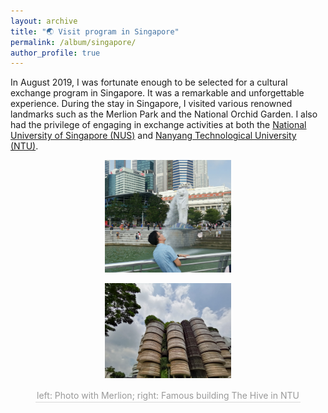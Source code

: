 ```yaml
---
layout: archive
title: "🌏 Visit program in Singapore"
permalink: /album/singapore/
author_profile: true
---
```


In August 2019, I was fortunate enough to be selected for a cultural exchange program in Singapore. It was a remarkable and unforgettable experience. During the stay in Singapore, I visited various renowned landmarks such as the Merlion Park and the National Orchid Garden. I also had the privilege of engaging in exchange activities at both the [National University of Singapore (NUS)](https://www.nus.edu.sg/) and [Nanyang Technological University (NTU)](https://www.ntu.edu.sg/). 

<center>
<img src="/images/sin1.png"
width = "40%">

<img src="/images/sin2.png"
width = "40%">
<br>
    <div style = "
        color: orange;
        border-bottom: 1px solid #d9d9d9;
        display: inline-block;
        color: #999;
        padding: 2px;">
        left: Photo with Merlion; right: Famous building The Hive in NTU
    </div>
    <p> </p>
</center>